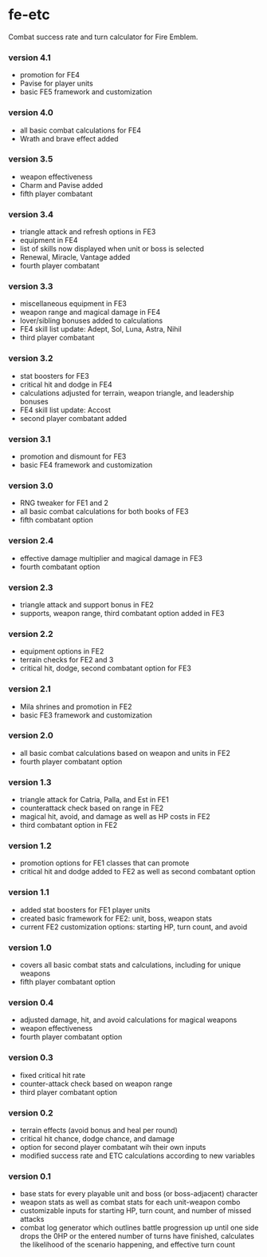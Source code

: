 # fe-etc
Combat success rate and turn calculator for Fire Emblem.
### version 4.1
- promotion for FE4
- Pavise for player units
- basic FE5 framework and customization
### version 4.0
- all basic combat calculations for FE4
- Wrath and brave effect added
### version 3.5
- weapon effectiveness
- Charm and Pavise added
- fifth player combatant
### version 3.4
- triangle attack and refresh options in FE3
- equipment in FE4
- list of skills now displayed when unit or boss is selected
- Renewal, Miracle, Vantage added
- fourth player combatant
### version 3.3
- miscellaneous equipment in FE3
- weapon range and magical damage in FE4
- lover/sibling bonuses added to calculations
- FE4 skill list update: Adept, Sol, Luna, Astra, Nihil
- third player combatant
### version 3.2
- stat boosters for FE3
- critical hit and dodge in FE4
- calculations adjusted for terrain, weapon triangle, and leadership bonuses
- FE4 skill list update: Accost
- second player combatant added
### version 3.1
- promotion and dismount for FE3
- basic FE4 framework and customization
### version 3.0
- RNG tweaker for FE1 and 2
- all basic combat calculations for both books of FE3
- fifth combatant option
### version 2.4
- effective damage multiplier and magical damage in FE3
- fourth combatant option
### version 2.3
- triangle attack and support bonus in FE2
- supports, weapon range, third combatant option added in FE3
### version 2.2
- equipment options in FE2
- terrain checks for FE2 and 3
- critical hit, dodge, second combatant option for FE3
### version 2.1
- Mila shrines and promotion in FE2
- basic FE3 framework and customization
### version 2.0
- all basic combat calculations based on weapon and units in FE2
- fourth player combatant option
### version 1.3
- triangle attack for Catria, Palla, and Est in FE1
- counterattack check based on range in FE2
- magical hit, avoid, and damage as well as HP costs in FE2
- third combatant option in FE2
### version 1.2
- promotion options for FE1 classes that can promote
- critical hit and dodge added to FE2 as well as second combatant option
### version 1.1
- added stat boosters for FE1 player units
- created basic framework for FE2: unit, boss, weapon stats
- current FE2 customization options: starting HP, turn count, and avoid
### version 1.0
- covers all basic combat stats and calculations, including for unique weapons
- fifth player combatant option
### version 0.4
- adjusted damage, hit, and avoid calculations for magical weapons
- weapon effectiveness
- fourth player combatant option
### version 0.3 
- fixed critical hit rate
- counter-attack check based on weapon range
- third player combatant option
### version 0.2 
- terrain effects (avoid bonus and heal per round)
- critical hit chance, dodge chance, and damage
- option for second player combatant wih their own inputs
- modified success rate and ETC calculations according to new variables
### version 0.1   
- base stats for every playable unit and boss (or boss-adjacent) character
- weapon stats as well as combat stats for each unit-weapon combo
- customizable inputs for starting HP, turn count, and number of missed attacks
- combat log generator which outlines battle progression up until one side drops the 0HP or the entered number of turns have finished, calculates the likelihood of the scenario happening, and effective turn count
